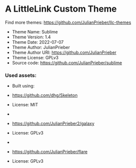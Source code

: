 # A LittleLink Custom Theme
Find more themes: https://github.com/JulianPrieber/llc-themes
                                                                                                                                                                         
*	Theme Name: Sublime
*	Theme Version: 1.4
*	Theme Date: 2022-07-07
*	Theme Author: JulianPrieber
*	Theme Author URI: https://github.com/JulianPrieber
*	Theme License: GPLv3
*	Source code: https://github.com/JulianPrieber/sublime


### Used assets:
* Built using:
* https://github.com/dhg/Skeleton
* License: MIT

*
* https://github.com/JulianPrieber2/galaxy
* License: GPLv3

*
* https://github.com/JulianPrieber/flare
* License: GPLv3
